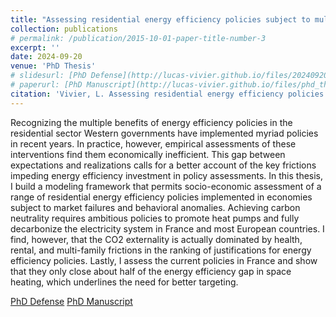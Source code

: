```yaml
---
title: "Assessing residential energy efficiency policies subject to multiple market and behavioral frictions"
collection: publications
# permalink: /publication/2015-10-01-paper-title-number-3
excerpt: ''
date: 2024-09-20
venue: 'PhD Thesis'
# slidesurl: [PhD Defense](http://lucas-vivier.github.io/files/20240920_phd_defense_final_pdf.pdf)
# paperurl: [PhD Manuscript](http://lucas-vivier.github.io/files/phd_thesis_22_11_2024.pdf)
citation: 'Vivier, L. Assessing residential energy efficiency policies subject to multiple market and behavioral frictions, 2024'
---
```


Recognizing the multiple benefits of energy efficiency policies in the residential sector Western governments have implemented myriad policies in recent years. In practice, however, empirical assessments of these interventions find them economically inefficient. This gap between expectations and realizations calls for a better account of the key frictions impeding energy efficiency investment in policy assessments. In this thesis, I build a modeling framework that permits socio-economic assessment of a range of residential energy efficiency policies implemented in economies subject to market failures and behavioral anomalies. Achieving carbon neutrality requires ambitious policies to promote heat pumps and fully decarbonize the electricity system in France and most European countries. I find, however, that the CO2 externality is actually dominated by health, rental, and multi-family frictions in the ranking of justifications for energy efficiency policies. Lastly, I assess the current policies in France and show that they only close about half of the energy efficiency gap in space heating, which underlines the need for better targeting.

[PhD Defense](http://lucas-vivier.github.io/files/20240920_phd_defense_final_pdf.pdf)
[PhD Manuscript](http://lucas-vivier.github.io/files/phd_thesis_22_11_2024.pdf)
